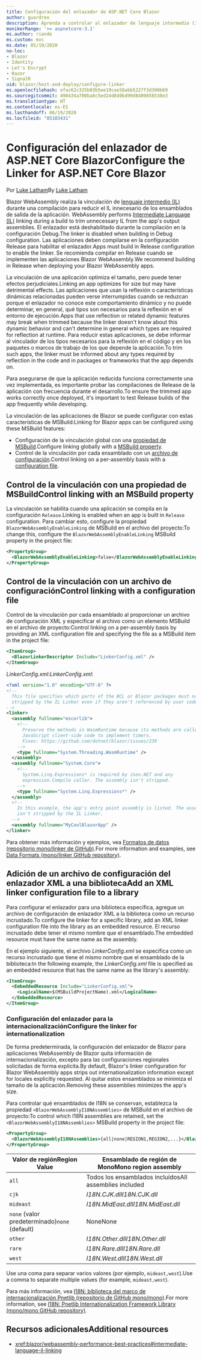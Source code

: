 ```yaml
---
title: Configuración del enlazador de ASP.NET Core Blazor
author: guardrex
description: Aprenda a controlar al enlazador de lenguaje intermedio (IL) al crear una aplicación Blazor.
monikerRange: '>= aspnetcore-3.1'
ms.author: riande
ms.custom: mvc
ms.date: 05/19/2020
no-loc:
- Blazor
- Identity
- Let's Encrypt
- Razor
- SignalR
uid: blazor/host-and-deploy/configure-linker
ms.openlocfilehash: efac62c325b03b5ee19cae58abb5227f3d300b69
ms.sourcegitcommit: 490434a700ba8c5ed24d849bd99d8489858538e3
ms.translationtype: HT
ms.contentlocale: es-ES
ms.lasthandoff: 06/19/2020
ms.locfileid: "85103431"
---
```

# <a name="configure-the-linker-for-aspnet-core-blazor"></a><span data-ttu-id="23c9b-103">Configuración del enlazador de ASP.NET Core Blazor</span><span class="sxs-lookup"><span data-stu-id="23c9b-103">Configure the Linker for ASP.NET Core Blazor</span></span>

<span data-ttu-id="23c9b-104">Por [Luke Latham](https://github.com/guardrex)</span><span class="sxs-lookup"><span data-stu-id="23c9b-104">By [Luke Latham](https://github.com/guardrex)</span></span>

Blazor<span data-ttu-id="23c9b-105"> WebAssembly realiza la vinculación de [lenguaje intermedio (IL)](/dotnet/standard/managed-code#intermediate-language--execution) durante una compilación para reducir el IL innecesario de los ensamblados de salida de la aplicación.</span><span class="sxs-lookup"><span data-stu-id="23c9b-105"> WebAssembly performs [Intermediate Language (IL)](/dotnet/standard/managed-code#intermediate-language--execution) linking during a build to trim unnecessary IL from the app's output assemblies.</span></span> <span data-ttu-id="23c9b-106">El enlazador está deshabilitado durante la compilación en la configuración Debug.</span><span class="sxs-lookup"><span data-stu-id="23c9b-106">The linker is disabled when building in Debug configuration.</span></span> <span data-ttu-id="23c9b-107">Las aplicaciones deben compilarse en la configuración Release para habilitar el enlazador.</span><span class="sxs-lookup"><span data-stu-id="23c9b-107">Apps must build in Release configuration to enable the linker.</span></span> <span data-ttu-id="23c9b-108">Se recomienda compilar en Release cuando se implementen las aplicaciones Blazor WebAssembly.</span><span class="sxs-lookup"><span data-stu-id="23c9b-108">We recommend building in Release when deploying your Blazor WebAssembly apps.</span></span> 

<span data-ttu-id="23c9b-109">La vinculación de una aplicación optimiza el tamaño, pero puede tener efectos perjudiciales.</span><span class="sxs-lookup"><span data-stu-id="23c9b-109">Linking an app optimizes for size but may have detrimental effects.</span></span> <span data-ttu-id="23c9b-110">Las aplicaciones que usan la reflexión o características dinámicas relacionadas pueden verse interrumpidas cuando se reduzcan porque el enlazador no conoce este comportamiento dinámico y no puede determinar, en general, qué tipos son necesarios para la reflexión en el entorno de ejecución.</span><span class="sxs-lookup"><span data-stu-id="23c9b-110">Apps that use reflection or related dynamic features may break when trimmed because the linker doesn't know about this dynamic behavior and can't determine in general which types are required for reflection at runtime.</span></span> <span data-ttu-id="23c9b-111">Para reducir estas aplicaciones, se debe informar al vinculador de los tipos necesarios para la reflexión en el código y en los paquetes o marcos de trabajo de los que depende la aplicación.</span><span class="sxs-lookup"><span data-stu-id="23c9b-111">To trim such apps, the linker must be informed about any types required by reflection in the code and in packages or frameworks that the app depends on.</span></span> 

<span data-ttu-id="23c9b-112">Para asegurarse de que la aplicación reducida funciona correctamente una vez implementada, es importante probar las compilaciones de Release de la aplicación con frecuencia durante el desarrollo.</span><span class="sxs-lookup"><span data-stu-id="23c9b-112">To ensure the trimmed app works correctly once deployed, it's important to test Release builds of the app frequently while developing.</span></span>

<span data-ttu-id="23c9b-113">La vinculación de las aplicaciones de Blazor se puede configurar con estas características de MSBuild:</span><span class="sxs-lookup"><span data-stu-id="23c9b-113">Linking for Blazor apps can be configured using these MSBuild features:</span></span>

* <span data-ttu-id="23c9b-114">Configuración de la vinculación global con una [propiedad de MSBuild](#control-linking-with-an-msbuild-property).</span><span class="sxs-lookup"><span data-stu-id="23c9b-114">Configure linking globally with a [MSBuild property](#control-linking-with-an-msbuild-property).</span></span>
* <span data-ttu-id="23c9b-115">Control de la vinculación por cada ensamblado con un [archivo de configuración](#control-linking-with-a-configuration-file).</span><span class="sxs-lookup"><span data-stu-id="23c9b-115">Control linking on a per-assembly basis with a [configuration file](#control-linking-with-a-configuration-file).</span></span>

## <a name="control-linking-with-an-msbuild-property"></a><span data-ttu-id="23c9b-116">Control de la vinculación con una propiedad de MSBuild</span><span class="sxs-lookup"><span data-stu-id="23c9b-116">Control linking with an MSBuild property</span></span>

<span data-ttu-id="23c9b-117">La vinculación se habilita cuando una aplicación se compila en la configuración `Release`.</span><span class="sxs-lookup"><span data-stu-id="23c9b-117">Linking is enabled when an app is built in `Release` configuration.</span></span> <span data-ttu-id="23c9b-118">Para cambiar esto, configure la propiedad `BlazorWebAssemblyEnableLinking` de MSBuild en el archivo del proyecto:</span><span class="sxs-lookup"><span data-stu-id="23c9b-118">To change this, configure the `BlazorWebAssemblyEnableLinking` MSBuild property in the project file:</span></span>

```xml
<PropertyGroup>
  <BlazorWebAssemblyEnableLinking>false</BlazorWebAssemblyEnableLinking>
</PropertyGroup>
```

## <a name="control-linking-with-a-configuration-file"></a><span data-ttu-id="23c9b-119">Control de la vinculación con un archivo de configuración</span><span class="sxs-lookup"><span data-stu-id="23c9b-119">Control linking with a configuration file</span></span>

<span data-ttu-id="23c9b-120">Control de la vinculación por cada ensamblado al proporcionar un archivo de configuración XML y especificar el archivo como un elemento MSBuild en el archivo de proyecto:</span><span class="sxs-lookup"><span data-stu-id="23c9b-120">Control linking on a per-assembly basis by providing an XML configuration file and specifying the file as a MSBuild item in the project file:</span></span>

```xml
<ItemGroup>
  <BlazorLinkerDescriptor Include="LinkerConfig.xml" />
</ItemGroup>
```

<span data-ttu-id="23c9b-121">*LinkerConfig.xml*:</span><span class="sxs-lookup"><span data-stu-id="23c9b-121">*LinkerConfig.xml*:</span></span>

```xml
<?xml version="1.0" encoding="UTF-8" ?>
<!--
  This file specifies which parts of the BCL or Blazor packages must not be
  stripped by the IL Linker even if they aren't referenced by user code.
-->
<linker>
  <assembly fullname="mscorlib">
    <!--
      Preserve the methods in WasmRuntime because its methods are called by 
      JavaScript client-side code to implement timers.
      Fixes: https://github.com/dotnet/blazor/issues/239
    -->
    <type fullname="System.Threading.WasmRuntime" />
  </assembly>
  <assembly fullname="System.Core">
    <!--
      System.Linq.Expressions* is required by Json.NET and any 
      expression.Compile caller. The assembly isn't stripped.
    -->
    <type fullname="System.Linq.Expressions*" />
  </assembly>
  <!--
    In this example, the app's entry point assembly is listed. The assembly
    isn't stripped by the IL Linker.
  -->
  <assembly fullname="MyCoolBlazorApp" />
</linker>
```

<span data-ttu-id="23c9b-122">Para obtener más información y ejemplos, vea [Formatos de datos (repositorio mono/linker de GitHub)](https://github.com/mono/linker/blob/master/docs/data-formats.md).</span><span class="sxs-lookup"><span data-stu-id="23c9b-122">For more information and examples, see [Data Formats (mono/linker GitHub repository)](https://github.com/mono/linker/blob/master/docs/data-formats.md).</span></span>

## <a name="add-an-xml-linker-configuration-file-to-a-library"></a><span data-ttu-id="23c9b-123">Adición de un archivo de configuración del enlazador XML a una biblioteca</span><span class="sxs-lookup"><span data-stu-id="23c9b-123">Add an XML linker configuration file to a library</span></span>

<span data-ttu-id="23c9b-124">Para configurar el enlazador para una biblioteca específica, agregue un archivo de configuración de enlazador XML a la biblioteca como un recurso incrustado.</span><span class="sxs-lookup"><span data-stu-id="23c9b-124">To configure the linker for a specific library, add an XML linker configuration file into the library as an embedded resource.</span></span> <span data-ttu-id="23c9b-125">El recurso incrustado debe tener el mismo nombre que el ensamblado.</span><span class="sxs-lookup"><span data-stu-id="23c9b-125">The embedded resource must have the same name as the assembly.</span></span>

<span data-ttu-id="23c9b-126">En el ejemplo siguiente, el archivo *LinkerConfig.xml* se especifica como un recurso incrustado que tiene el mismo nombre que el ensamblado de la biblioteca:</span><span class="sxs-lookup"><span data-stu-id="23c9b-126">In the following example, the *LinkerConfig.xml* file is specified as an embedded resource that has the same name as the library's assembly:</span></span>

```xml
<ItemGroup>
  <EmbeddedResource Include="LinkerConfig.xml">
    <LogicalName>$(MSBuildProjectName).xml</LogicalName>
  </EmbeddedResource>
</ItemGroup>
```

### <a name="configure-the-linker-for-internationalization"></a><span data-ttu-id="23c9b-127">Configuración del enlazador para la internacionalización</span><span class="sxs-lookup"><span data-stu-id="23c9b-127">Configure the linker for internationalization</span></span>

<span data-ttu-id="23c9b-128">De forma predeterminada, la configuración del enlazador de Blazor para aplicaciones WebAssembly de Blazor quita información de internacionalización, excepto para las configuraciones regionales solicitadas de forma explícita.</span><span class="sxs-lookup"><span data-stu-id="23c9b-128">By default, Blazor's linker configuration for Blazor WebAssembly apps strips out internationalization information except for locales explicitly requested.</span></span> <span data-ttu-id="23c9b-129">Al quitar estos ensamblados se minimiza el tamaño de la aplicación.</span><span class="sxs-lookup"><span data-stu-id="23c9b-129">Removing these assemblies minimizes the app's size.</span></span>

<span data-ttu-id="23c9b-130">Para controlar qué ensamblados de I18N se conservan, establezca la propiedad `<BlazorWebAssemblyI18NAssemblies>` de MSBuild en el archivo de proyecto:</span><span class="sxs-lookup"><span data-stu-id="23c9b-130">To control which I18N assemblies are retained, set the `<BlazorWebAssemblyI18NAssemblies>` MSBuild property in the project file:</span></span>

```xml
<PropertyGroup>
  <BlazorWebAssemblyI18NAssemblies>{all|none|REGION1,REGION2,...}</BlazorWebAssemblyI18NAssemblies>
</PropertyGroup>
```

| <span data-ttu-id="23c9b-131">Valor de región</span><span class="sxs-lookup"><span data-stu-id="23c9b-131">Region Value</span></span>     | <span data-ttu-id="23c9b-132">Ensamblado de región de Mono</span><span class="sxs-lookup"><span data-stu-id="23c9b-132">Mono region assembly</span></span>    |
| ---------------- | ----------------------- |
| `all`            | <span data-ttu-id="23c9b-133">Todos los ensamblados incluidos</span><span class="sxs-lookup"><span data-stu-id="23c9b-133">All assemblies included</span></span> |
| `cjk`            | <span data-ttu-id="23c9b-134">*I18N.CJK.dll*</span><span class="sxs-lookup"><span data-stu-id="23c9b-134">*I18N.CJK.dll*</span></span>          |
| `mideast`        | <span data-ttu-id="23c9b-135">*I18N.MidEast.dll*</span><span class="sxs-lookup"><span data-stu-id="23c9b-135">*I18N.MidEast.dll*</span></span>      |
| <span data-ttu-id="23c9b-136">`none` (valor predeterminado)</span><span class="sxs-lookup"><span data-stu-id="23c9b-136">`none` (default)</span></span> | <span data-ttu-id="23c9b-137">None</span><span class="sxs-lookup"><span data-stu-id="23c9b-137">None</span></span>                    |
| `other`          | <span data-ttu-id="23c9b-138">*I18N.Other.dll*</span><span class="sxs-lookup"><span data-stu-id="23c9b-138">*I18N.Other.dll*</span></span>        |
| `rare`           | <span data-ttu-id="23c9b-139">*I18N.Rare.dll*</span><span class="sxs-lookup"><span data-stu-id="23c9b-139">*I18N.Rare.dll*</span></span>         |
| `west`           | <span data-ttu-id="23c9b-140">*I18N.West.dll*</span><span class="sxs-lookup"><span data-stu-id="23c9b-140">*I18N.West.dll*</span></span>         |

<span data-ttu-id="23c9b-141">Use una coma para separar varios valores (por ejemplo, `mideast,west`).</span><span class="sxs-lookup"><span data-stu-id="23c9b-141">Use a comma to separate multiple values (for example, `mideast,west`).</span></span>

<span data-ttu-id="23c9b-142">Para más información, vea [I18N: biblioteca del marco de internacionalización Pnetlib (repositorio de GitHub mono/mono)](https://github.com/mono/mono/tree/master/mcs/class/I18N).</span><span class="sxs-lookup"><span data-stu-id="23c9b-142">For more information, see [I18N: Pnetlib Internationalization Framework Library (mono/mono GitHub repository)](https://github.com/mono/mono/tree/master/mcs/class/I18N).</span></span>

## <a name="additional-resources"></a><span data-ttu-id="23c9b-143">Recursos adicionales</span><span class="sxs-lookup"><span data-stu-id="23c9b-143">Additional resources</span></span>

* <xref:blazor/webassembly-performance-best-practices#intermediate-language-il-linking>

